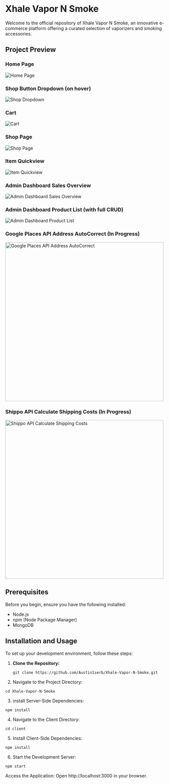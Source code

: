 # Xhale Vapor N Smoke

Welcome to the official repository of Xhale Vapor N Smoke, an innovative e-commerce platform offering a curated selection of vaporizers and smoking accessories.

## Project Preview
### Home Page
<img src="https://github.com/Austin1serb/Xhale-Vapor-N-Smoke/assets/128577470/136e07e2-fcd4-4abf-95b2-b8ae827b46f9" alt="Home Page">

### Shop Button Dropdown (on hover)
<img src="https://github.com/Austin1serb/Xhale-Vapor-N-Smoke/assets/128577470/40a3465e-f610-4ea7-a724-c48dedf397cb" alt="Shop Dropdown">

### Cart
<img src="https://github.com/Austin1serb/Xhale-Vapor-N-Smoke/assets/128577470/a2e2efaf-39b7-49d8-8cab-fad6219c8d0c" alt="Cart">

### Shop Page
<img src="https://github.com/Austin1serb/Xhale-Vapor-N-Smoke/assets/128577470/0b8cd012-117e-4941-9ac0-4e1ab7a992c0" alt="Shop Page">

### Item Quickview
<img src="https://github.com/Austin1serb/Xhale-Vapor-N-Smoke/assets/128577470/64036ba1-549a-4f79-80e7-76898d628b23" alt="Item Quickview">

### Admin Dashboard Sales Overview
<img src="https://github.com/Austin1serb/Xhale-Vapor-N-Smoke/assets/128577470/26a6309a-3b7c-4e21-82b3-0c2d01fe6599" alt="Admin Dashboard Sales Overview">

### Admin Dashboard Product List (with full CRUD)
<img src="https://github.com/Austin1serb/Xhale-Vapor-N-Smoke/assets/128577470/952a4080-c0c9-40c7-92e5-cd4f61d8f56c" alt="Admin Dashboard Product List">

### Google Places API Address AutoCorrect (In Progress)
<img src="https://github.com/Austin1serb/Xhale-Vapor-N-Smoke/assets/128577470/f6a39eee-22db-4ad6-810f-0129f3314bd8" width="500" alt="Google Places API Address AutoCorrect">

### Shippo API Calculate Shipping Costs (In Progress)
<img src="https://github.com/Austin1serb/Xhale-Vapor-N-Smoke/assets/128577470/672ba6b6-9410-42c5-9dbe-1741a22183ef" width="500" alt="Shippo API Calculate Shipping Costs">


## Prerequisites

Before you begin, ensure you have the following installed:
- Node.js
- npm (Node Package Manager)
- MongoDB

## Installation and Usage

To set up your development environment, follow these steps:

1. **Clone the Repository:**
   ```
   git clone https://github.com/Austin1serb/Xhale-Vapor-N-Smoke.git
   ```
2. Navigate to the Project Directory:
```
cd Xhale-Vapor-N-Smoke
```
3. install Server-Side Dependencies:
```
npm install
```

4. Navigate to the Client Directory:
```
cd client
```

5. Install Client-Side Dependencies:
```
npm install
```

6. Start the Development Server:
```
npm start
```
Access the Application:
Open http://localhost:3000 in your browser.



